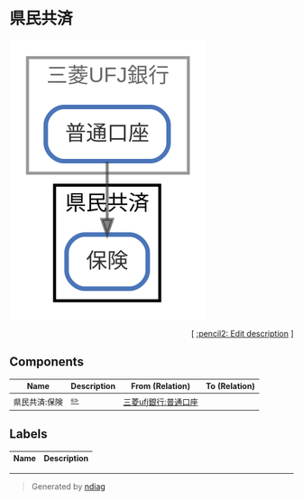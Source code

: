 # 県民共済

![view](node-県民共済.svg)



<p align="right">
  [ <a href="../ndiag.descriptions/_node-県民共済.md">:pencil2: Edit description</a> ]
</p>

## Components

| Name | Description | From (Relation) | To (Relation) |
| --- | --- | --- | --- |
| 県民共済:保険 |  <a href="../ndiag.descriptions/_component-県民共済_保険.md">:pencil2:</a> | [三菱ufj銀行:普通口座](node-三菱ufj銀行.md) |  |

## Labels

| Name | Description |
| --- | --- |

---

> Generated by [ndiag](https://github.com/k1LoW/ndiag)
